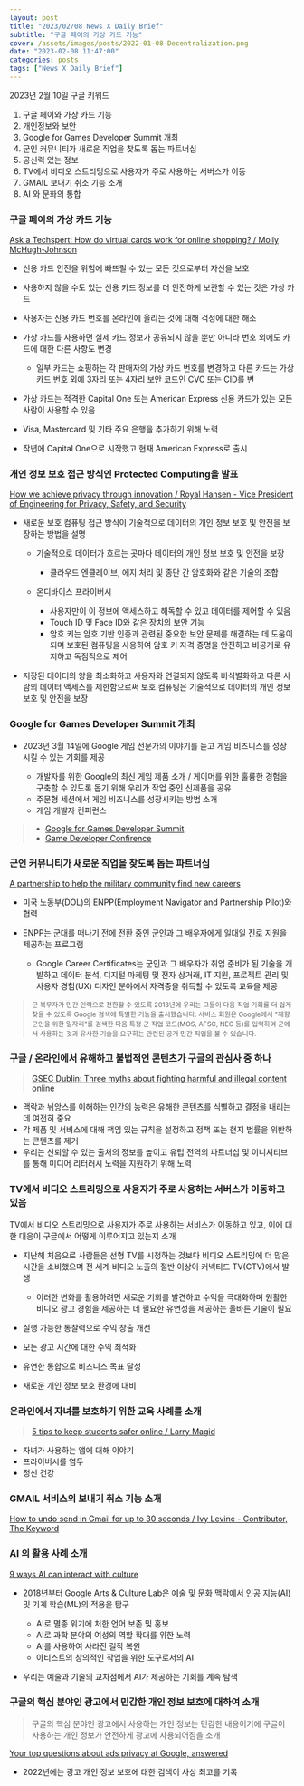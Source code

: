 ```yaml
---
layout: post
title: "2023/02/08 News X Daily Brief"
subtitle: "구글 페이의 가상 카드 기능"
cover: /assets/images/posts/2022-01-08-Decentralization.png
date: "2023-02-08 11:47:00"
categories: posts
tags: ["News X Daily Brief"]
---
```


2023년 2월 10일 구글 키워드

1. 구글 페이와 가상 카드 기능
2. 개인정보와 보안
3. Google for Games Developer Summit 개최
4. 군인 커뮤니티가 새로운 직업을 찾도록 돕는 파트너십
5. 공신력 있는 정보
6. TV에서 비디오 스트리밍으로 사용자가 주로 사용하는 서버스가 이동
7. GMAIL 보내기 취소 기능 소개
8. AI 와 문화의 통합


### 구글 페이의 가상 카드 기능

[Ask a Techspert: How do virtual cards work for online shopping? / Molly McHugh-Johnson](https://blog.google/products/google-pay/what-is-a-virtual-card/)

- 신용 카드 안전을 위험에 빠뜨릴 수 있는 모든 것으로부터 자신을 보호
- 사용하지 않을 수도 있는 신용 카드 정보를 더 안전하게 보관할 수 있는 것은 가상 카드
- 사용자는 신용 카드 번호를 온라인에 올리는 것에 대해 걱정에 대한 해소

- 가상 카드를 사용하면 실제 카드 정보가 공유되지 않을 뿐만 아니라 번호 외에도 카드에 대한 다른 사항도 변경

    - 일부 카드는 쇼핑하는 각 판매자의 가상 카드 번호를 변경하고 다른 카드는 가상 카드 번호 외에 3자리 또는 4자리 보안 코드인 CVC 또는 CID를 변

- 가상 카드는 적격한 Capital One 또는 American Express 신용 카드가 있는 모든 사람이 사용할 수 있음
- Visa, Mastercard 및 기타 주요 은행을 추가하기 위해 노력
- 작년에 Capital One으로 시작했고 현재 American Express로 출시

### 개인 정보 보호 접근 방식인 Protected Computing을 발표

[How we achieve privacy through innovation / Royal Hansen - Vice President of Engineering for Privacy, Safety, and Security](https://blog.google/technology/safety-security/how-we-achieve-privacy-through-innovation/)

- 새로운 보호 컴퓨팅 접근 방식이 기술적으로 데이터의 개인 정보 보호 및 안전을 보장하는 방법을 설명

    - 기술적으로 데이터가 흐르는 곳마다 데이터의 개인 정보 보호 및 안전을 보장

        - 클라우드 엔클레이브, 에지 처리 및 종단 간 암호화와 같은 기술의 조합

    - 온디바이스 프라이버시

        - 사용자만이 이 정보에 액세스하고 해독할 수 있고 데이터를 제어할 수 있음
        - Touch ID 및 Face ID와 같은 장치의 보안 기능
        - 암호 키는 암호 기반 인증과 관련된 중요한 보안 문제를 해결하는 데 도움이 되며 보호된 컴퓨팅을 사용하여 암호 키 자격 증명을 안전하고 비공개로 유지하고 독점적으로 제어
        
- 저장된 데이터의 양을 최소화하고 사용자와 연결되지 않도록 비식별화하고 다른 사람의 데이터 액세스를 제한함으로써 보호 컴퓨팅은 기술적으로 데이터의 개인 정보 보호 및 안전을 보장

### Google for Games Developer Summit 개최

- 2023년 3월 14일에 Google 게임 전문가의 이야기를 듣고 게임 비즈니스를 성장 시킬 수 있는 기회를 제공

    - 개발자를 위한 Google의 최신 게임 제품 소개 / 게이머를 위한 훌륭한 경험을 구축할 수 있도록 돕기 위해 우리가 작업 중인 신제품을 공유
    - 주문형 세션에서 게임 비즈니스를 성장시키는 방법 소개
    - 게임 개발자 컨퍼런스

> - [Google for Games Developer Summit](https://gamedevsummit.withgoogle.com/)
> - [Game Developer Confirence](https://gdconf.com/)

### 군인 커뮤니티가 새로운 직업을 찾도록 돕는 파트너십

[A partnership to help the military community find new careers](https://blog.google/outreach-initiatives/grow-with-google/career-certificates-military-community/)

- 미국 노동부(DOL)의 ENPP(Employment Navigator and Partnership Pilot)와 협력
- ENPP는 군대를 떠나기 전에 전환 중인 군인과 그 배우자에게 일대일 진로 지원을 제공하는 프로그램

    - Google Career Certificates는 군인과 그 배우자가 취업 준비가 된 기술을 개발하고 데이터 분석, 디지털 마케팅 및 전자 상거래, IT 지원, 프로젝트 관리 및 사용자 경험(UX) 디자인 분야에서 자격증을 취득할 수 있도록 교육을 제공

> <small>군 복무자가 민간 인력으로 전환할 수 있도록 2018년에 우리는 그들이 다음 직업 기회를 더 쉽게 찾을 수 있도록 Google 검색에 특별한 기능을 출시했습니다. 서비스 회원은 Google에서 "재향군인을 위한 일자리"를 검색한 다음 특정 군 직업 코드(MOS, AFSC, NEC 등)를 입력하여 군에서 사용하는 것과 유사한 기술을 요구하는 관련된 공개 민간 직업을 볼 수 있습니다.</small>

### 구글 / 온라인에서 유해하고 불법적인 콘텐츠가 구글의 관심사 중 하나

> [GSEC Dublin: Three myths about fighting harmful and illegal content online](https://blog.google/technology/safety-security/gsec-dublin-three-myths-about-fighting-harmful-and-illegal-content-online/)

- 맥락과 뉘앙스를 이해하는 인간의 능력은 유해한 콘텐츠를 식별하고 결정을 내리는 데 여전히 중요
- 각 제품 및 서비스에 대해 책임 있는 규칙을 설정하고 정책 또는 현지 법률을 위반하는 콘텐츠를 제거
- 우리는 신뢰할 수 있는 출처의 정보를 높이고 유럽 전역의 파트너십 및 이니셔티브를 통해 미디어 리터러시 노력을 지원하기 위해 노력

### TV에서 비디오 스트리밍으로 사용자가 주로 사용하는 서버스가 이동하고 있음

TV에서 비디오 스트리밍으로 사용자가 주로 사용하는 서비스가 이동하고 있고, 이에 대한 대응이 구글에서 어떻게 이루어지고 있는지 소개

- 지난해 처음으로 사람들은 선형 TV를 시청하는 것보다 비디오 스트리밍에 더 많은 시간을 소비했으며 전 세계 비디오 노출의 절반 이상이 커넥티드 TV(CTV)에서 발생

    - 이러한 변화를 활용하려면 새로운 기회를 발견하고 수익을 극대화하며 원활한 비디오 광고 경험을 제공하는 데 필요한 유연성을 제공하는 올바른 기술이 필요

- 실행 가능한 통찰력으로 수익 창출 개선
- 모든 광고 시간에 대한 수익 최적화
- 유연한 통합으로 비즈니스 목표 달성
- 새로운 개인 정보 보호 환경에 대비

### 온라인에서 자녀를 보호하기 위한 교육 사례를 소개

> [5 tips to keep students safer online / Larry Magid](https://blog.google/outreach-initiatives/education/saferinternetday2023-larrymagid/)

- 자녀가 사용하는 앱에 대해 이야기
- 프라이버시를 염두
- 정신 건강

### GMAIL 서비스의 보내기 취소 기능 소개

[How to undo send in Gmail for up to 30 seconds / Ivy Levine - Contributor, The Keyword](https://blog.google/products/gmail/how-to-unsend-email-gmail/)

### AI 의 활용 사례 소개

[9 ways AI can interact with culture](https://blog.google/outreach-initiatives/arts-culture/9-ways-ai-can-interact-with-culture/)

- 2018년부터 Google Arts & Culture Lab은 예술 및 문화 맥락에서 인공 지능(AI) 및 기계 학습(ML)의 적용을 탐구

    - AI로 멸종 위기에 처한 언어 보존 및 홍보
    - AI로 과학 분야의 여성의 역할 확대를 위한 노력
    - AI를 사용하여 사라진 걸작 복원
    - 아티스트의 창의적인 작업을 위한 도구로서의 AI

- 우리는 예술과 기술의 교차점에서 AI가 제공하는 기회를 계속 탐색

### 구글의 핵심 분야인 광고에서 민감한 개인 정보 보호에 대하여 소개

> 구글의 핵심 분야인 광고에서 사용하는 개인 정보는 민감한 내용이기에 구글이 사용하는 개인 정보가 안전하게 광고에 사용되어짐을 소개

[Your top questions about ads privacy at Google, answered](https://blog.google/technology/safety-security/ads-privacy-questions-answered/)

-  2022년에는 광고 개인 정보 보호에 대한 검색이 사상 최고를 기록


